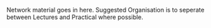 Network material goes in here. Suggested Organisation is to seperate between Lectures and Practical where possible.